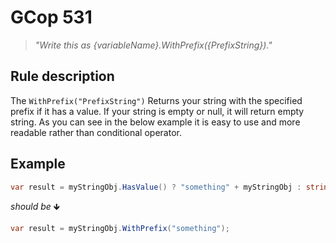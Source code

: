 ﻿# GCop 531

> *"Write this as \{variableName}.WithPrefix(\{PrefixString})."*

## Rule description

The `WithPrefix("PrefixString")` Returns your string with the specified prefix if it has a value. If your string is empty or null, it will return empty string. As you can see in the below example it is easy to use and more readable rather than conditional operator.

## Example

```csharp
var result = myStringObj.HasValue() ? "something" + myStringObj : string.Empty;
```

*should be* 🡻

```csharp
var result = myStringObj.WithPrefix("something");
```
